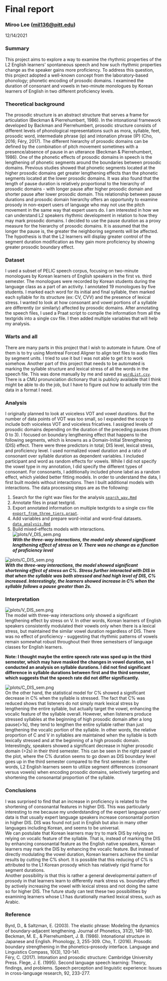Final report
================  

### Miroo Lee (mil136@pitt.edu) ###
12/14/2021


### Summary ###  
This project aims to explore a way to examine the rhythmic properties of the L2 English learners' spontaneous speech and how such rhythmic properties change as the speaker gains more proficiency. To address this question, this project adopted a well-known concept from the laboratory-based phonology; phonetic encoding of prosodic domains. I examined the duration of consonant and vowels in two-minute monologues by Korean learners of English in two different proficiency levels.  

### Theoretical background ###   
The prosodic structure is an abstract structure that serves a frame for articulation (Beckman & Pierrehumbert, 1986). In the intonational framework developed by Backman and Pierrehumbert, prosodic structure consists of different levels of phonological representations such as mora, syllable, feet, prosodic word, intermediate phrase (ip) and intonation phrase (IP) (Cho, 2016; Féry, 2017). The different hierarchy of prosodic domains can be defined by the combination of pitch movement sometimes with a presence/absence of pause in an utterance (Beckman & Pierrehumbert, 1986). One of the phonetic effects of prosodic domains in speech is the lengthening of phonetic segments around the boundaries between prosodic domains. Previous studies showed that phonetic segments located at the higher prosodic domains get greater lengthening effects than the phonetic segments located at the lower prosodic domains. It was also found that the length of pause duration is relatively proportional to the hierarchy of prosodic domains - with longer pause after higher prosodic domain and shorter pause after lower prosodic domain. This relationship between pause durations and prosodic domain hierarchy offers an opportunity to examine prosody in non-expert users of language who may not use the pitch movement in the same way that expert users do. I am interested in how we can understand L2 speakers rhythmic development in relation to how they may mark prosodic domains. I decided to use the pause duration as a proxy measure for the hierarchy of prosodic domains. It is assumed that the longer the pause is, the greater the neighboring segments will be affected. The hypothesis is that the L2 learners will display greater control of the segment duration modification as they gain more proficiency by showing greater prosodic boundary effect.  

### Dataset ###    
I used a subset of PELIC speech corpus, focusing on two-minute monologues by Korean learners of English speakers in the first vs. third semester. The monologues were recorded by Korean students during the language class as a part of an activity. I annotated 19 monologues by five students. I marked each word for its initial and final syllable, then marked each syllable for its structure (ex: CV, CVV) and the presence of lexical stress. I wanted to look at how consonant and vowel portions of a syllable are differently (or similarly) affected by prosodic domains. After annotating the speech files, I used a Praat script to compile the information from all the textgrids into a single csv file. I then added multiple variables that will help my analysis.  

### Warts and all ###  
There are many parts in this project that I wish to automate in future. One of them is to try using Montreal Forced Aligner to align text files to audio files by segment units. I tried to use it but I was not able to get it to work somehow. Another part of this project that needs to be automated is marking the syllable structure and lexical stress of all the words in the speech file. This was done manually by me and saved as [`wordList.csv`](wordList.csv). There is a CMU pronunciation dictionary that is publicly available that I think might be able to do the job, but I have to figure out how to actually trim the data in a format I need.  

### Analysis ###    
I originally planned to look at voiceless VOT and vowel durations. But the number of data points of VOT was too small, so I expanded the scope to include both voiceless VOT and voiceless fricatives. I assigned levels of prosodic domains depending on the duration of the preceding pauses (from 0 to 3). I focused on boundary lengthening effect that happens to the following segments, which is knowns as a Domain-Initial Strengthening (DIS) effect. There were three predictors in total; DIS level, lexical stress, and proficiency level. I used normalized vowel duration and a ratio of consonant over syllable duration as dependent variables. I included participant and word as random effects for vowels. While I did not specify the vowel type in my annotation, I did specify the different types of consonant. For consonants, I additionally included phone label as a random effect, which yielded better fitting models. In order to understand the data, I first built models without interactions. Then I built additional models with interactions. The data processing steps are as the following:  
1. Search for the right wav files for the analysis [`search_wav.Rmd`](search_wav.Rmd)  
2. Annotate files in praat textgrid.  
3. Export annotated information on multiple textgrids to a single csv file [`export_from_three_tiers.praat`](export_from_three_tiers.praat).  
4. Add variables and prepare word-initial and word-final datasets. [`data_analysis.Rmd`](data_analysis.Rmd)  
5. Build mixed-effects models with interactions.  
![plots/V_DIS_sem.png](plots/V_DIS_sem.png)  
***With the three-way interactions, the model only showed significant lengthening effect of stress on V. There was no change as a function of proficiency level*** 

![plots/C_DIS_sem.png](plots/C_DIS_sem.png)  
***With the three-way interactions, the model showed significant shortening effect of stress on C%. Stress further interacted with DIS in that when the syllable was both stressed and had high level of DIS, C% increased. Interestingly, the learners showed increase in C% when the syllable follows a pause greater than 2s.***  


### Interpretation ###    
![plots/V_DIS_sem.png](plots/V_DIS_sem.png)  
The model with three-way interactions only showed a significant lengthening effect by stress on V. In other words, Korean learners of English speakers consistently modulated their vowels only when there is a lexical stress, but maintained the similar vowel duration regardless of DIS. There was no effect of proficiency - suggesting that rhythmic patterns of vowels remain somewhat robust throughout their three semestsers of language classes for English learners.  
  
  
**Note: I thought maybe the entire speech rate was sped up in the third semester, which may have masked the changes in vowel duration, so I conducted an analysis on syllable durations. I did not find significant difference in syllable durations between first and the third semester, which suggests that the speech rate did not differ significantly.**


![plots/C_DIS_sem.png](plots/C_DIS_sem.png)  
On the other hand, the statistical model for C% showed a significant decrease in C% when the syllable is stressed. The fact that C% was reduced shows that listeners do not simply mark lexical stress by lengthening the entire syllable, but actually target the vowel, enhancing the vocalic feature of the syllable overall. However, when listeners produce stressed syllables at the beginning of high prosodic domain after a long pause(>1s), they tend to lengthen the entire syllable rather than just lengthening the vocalic portion of the syllable. In other words, the relative proportion of C and V in syllables are maintained when the syllable is both lexically stressed and at the beginning of a high prosodic domain. Interestingly, speakers showed a significant decrease in higher prosodic domain (>2s) in their third semester. This can be seen in the right panel of the plot, where the C% duration seems to go down as DIS boundary level goes up in the third semester compared to the first semester. In other words, L2 English learners seem to utilize segment differences (consonant versus vowels) when encoding prosodic domains, selectively targeting and shortening the consonantal proportion of the syllable.  

### Conclusions ###  
I was surprised to find that an increase in proficiency is related to the shortening of consonantal features in higher DIS. This was particularly interesting to me because my underdstanding of the expert language users' data is that usually expert language speakers increase consonantal portion in higher DIS. DIS was found not just in English but also in many other languages including Korean, and seems to be universal.  
We can postulate that Korean learners may try to mark DIS by relying on relying on vocalic feature of the syllable. That is, instead of marking the DIS by enhancing consonantal feature as the English native speakers, Korean learners may mark the DIS by enhancing the vocalic feature. But instead of directly modulating the vowel duration, Korean learners achieve the similar results by cutting the C% short. It is possible that this reducing of C% is attributed to the L1 Korean prosody which has relatively rigid frame for segment durations.  
Another possibility is that this is rather a general developmental pattern of prosody in that learners learn to differently mark stress vs. boundary effect by actively increasing the vowel with lexical stress and not doing the same so for higher DIS. 
The future study can test these two possibilities by examining learners whose L1 has durationally marked lexical stress, such as Arabic.  

### Reference ###  
Byrd, D., & Saltzman, E. (2003). The elastic phrase: Modeling the dynamics of boundary-adjacent lengthening. Journal of Phonetics, 31(2), 149-180.   
Beckman, M. E., & Pierrehumbert, J. B. (1986). Intonational structure in Japanese and English. Phonology, 3, 255-309. 
Cho, T. (2016). Prosodic boundary strengthening in the phonetics–prosody interface. Language and Linguistics Compass, 10(3), 120-141.  
Féry, C. (2017). Intonation and prosodic structure: Cambridge University Press.
Flege, J. E. (1995). Second language speech learning: Theory, findings, and problems. Speech perception and linguistic experience: Issues in cross-language research, 92, 233-277. 
